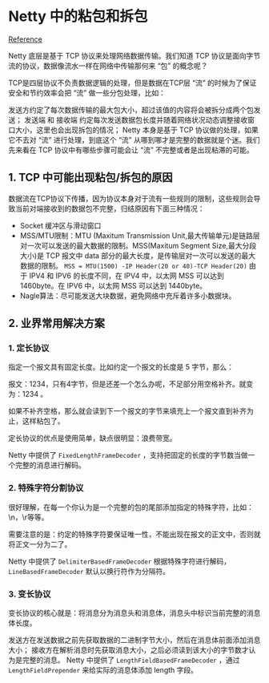 # Netty 中的粘包和拆包

[Reference](https://www.cnblogs.com/rickiyang/p/12904552.html)

Netty 底层是基于 TCP 协议来处理网络数据传输。我们知道 TCP 协议是面向字节流的协议，数据像流水一样在网络中传输那何来 “包” 的概念呢？

TCP是四层协议不负责数据逻辑的处理，但是数据在TCP层 “流” 的时候为了保证安全和节约效率会把 “流” 做一些分包处理，比如：

发送方约定了每次数据传输的最大包大小，超过该值的内容将会被拆分成两个包发送；
发送端 和 接收端 约定每次发送数据包长度并随着网络状况动态调整接收窗口大小，这里也会出现拆包的情况；
Netty 本身是基于 TCP 协议做的处理，如果它不去对 “流” 进行处理，到底这个 “流” 从哪到哪才是完整的数据就是个迷。我们先来看在 TCP 协议中有哪些步骤可能会让 “流” 不完整或者是出现粘滞的可能。

## 1. TCP 中可能出现粘包/拆包的原因

数据流在TCP协议下传播，因为协议本身对于流有一些规则的限制，这些规则会导致当前对端接收到的数据包不完整，归结原因有下面三种情况：

* Socket 缓冲区与滑动窗口
* MSS/MTU限制：MTU (Maxitum Transmission Unit,最大传输单元)是链路层对一次可以发送的最大数据的限制。MSS(Maxitum Segment Size,最大分段大小)是 TCP 报文中 data 部分的最大长度，是传输层对一次可以发送的最大数据的限制。
    `MSS = MTU(1500) -IP Header(20 or 40)-TCP Header(20)`
    由于 IPV4 和 IPV6 的长度不同，在 IPV4 中，以太网 MSS 可以达到 1460byte。在 IPV6 中，以太网 MSS 可以达到 1440byte。
* Nagle算法：尽可能发送大块数据，避免网络中充斥着许多小数据块。

## 2. 业界常用解决方案

### 1. 定长协议

指定一个报文具有固定长度。比如约定一个报文的长度是 5 字节，那么：

报文：1234，只有4字节，但是还差一个怎么办呢，不足部分用空格补齐。就变为：1234 。

如果不补齐空格，那么就会读到下一个报文的字节来填充上一个报文直到补齐为止，这样粘包了。

定长协议的优点是使用简单，缺点很明显：浪费带宽。

Netty 中提供了 `FixedLengthFrameDecoder` ，支持把固定的长度的字节数当做一个完整的消息进行解码。

### 2. 特殊字符分割协议

很好理解，在每一个你认为是一个完整的包的尾部添加指定的特殊字符，比如：\n，\r等等。

需要注意的是：约定的特殊字符要保证唯一性，不能出现在报文的正文中，否则就将正文一分为二了。

Netty 中提供了 `DelimiterBasedFrameDecoder` 根据特殊字符进行解码，`LineBasedFrameDecoder` 默认以换行符作为分隔符。

### 3. 变长协议

变长协议的核心就是：将消息分为消息头和消息体，消息头中标识当前完整的消息体长度。

发送方在发送数据之前先获取数据的二进制字节大小，然后在消息体前面添加消息大小；
接收方在解析消息时先获取消息大小，之后必须读到该大小的字节数才认为是完整的消息。
Netty 中提供了 `LengthFieldBasedFrameDecoder` ，通过 `LengthFieldPrepender` 来给实际的消息体添加 length 字段。
